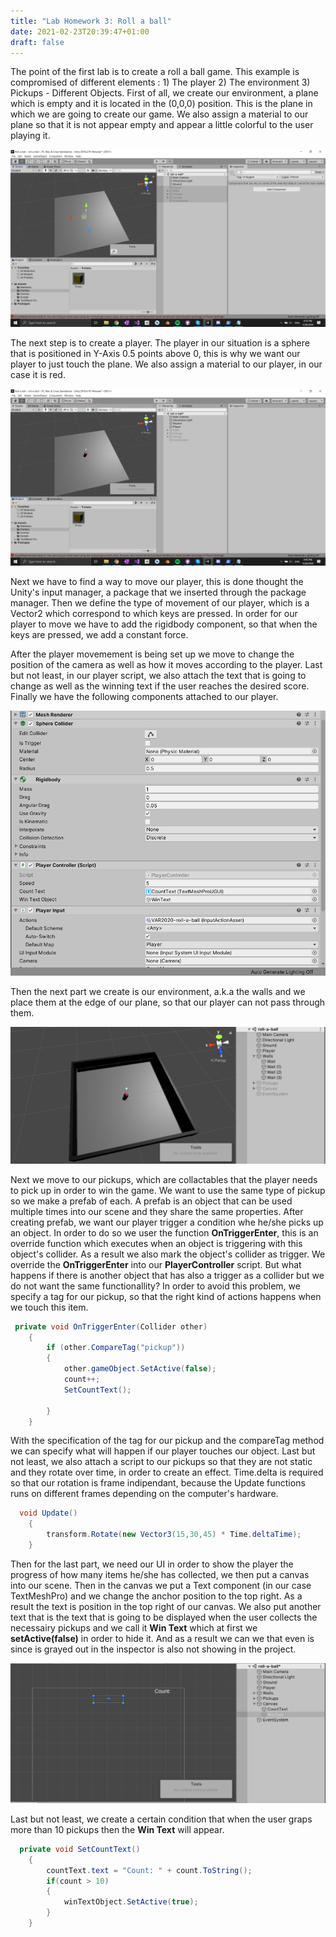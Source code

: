 ```yaml
---
title: "Lab Homework 3: Roll a ball"
date: 2021-02-23T20:39:47+01:00
draft: false
---
```


The point of the first lab is to create a roll a ball game. This example is compromised of different elements : 1) The player 2) The environment 3) Pickups - Different Objects.
First of all, we create our environment, a plane which is empty and it is located in the (0,0,0) position. This is the plane in which we are going to create our game.
We also assign a material to our plane so that it is not appear empty and appear a little colorful to the user playing it.

![alt text](https://raw.githubusercontent.com/petrosKon/Kontrazis/master/static/images/Ground.png "Ground")

The next step is to create a player. The player in our situation is a sphere that is positioned in Y-Axis 0.5 points above 0, this is why we want our player to just touch the plane.
We also assign a material to our player, in our case it is red.

![alt text](https://raw.githubusercontent.com/petrosKon/Kontrazis/master/static/images/Player.png "Player")

Next we have to find a way to move our player, this is done thought the Unity's input manager, a package that we inserted through the package manager. Then we define the type of movement of our player, which is a Vector2 which correspond to which keys are pressed.
In order for our player to move we have to add the rigidbody component, so that when the keys are pressed, we add a constant force.

After the player movemement is being set up we move to change the position of the camera as well as how it moves according to the player.
Last but not least, in our player script, we also attach the text that is going to change as well as the winning text if the user reaches the desired score.
Finally we have the following components attached to our player.

![alt text](https://raw.githubusercontent.com/petrosKon/Kontrazis/master/static/images/Player%20Components.PNG "Player components")

Then the next part we create is our environment, a.k.a the walls and we place them at the edge of our plane, so that our player can not pass through them.

![alt text](https://raw.githubusercontent.com/petrosKon/Kontrazis/master/static/images/Walls-Environment.PNG "walls")

Next we move to our pickups, which are collactables that the player needs to pick up in order to win the game. We want to use the same type of pickup so we make a prefab of each. A prefab is an object that can be used multiple times into our scene and they share the same properties.
After creating prefab, we want our player trigger a condition whe he/she picks up an object.
In order to do so we user the function **OnTriggerEnter**, this is an override function which executes when an object is triggering with this object's collider. As a result we also mark the object's collider as trigger.
We override the **OnTriggerEnter** into our **PlayerController** script. But what happens if there is another object that has also a trigger as a collider but we do not want the same functionallity?
In order to avoid this problem, we specify a tag for our pickup, so that the right kind of actions happens when we touch this item.

```C#
 private void OnTriggerEnter(Collider other)
    {
        if (other.CompareTag("pickup"))
        {
            other.gameObject.SetActive(false);
            count++;
            SetCountText();

        }
    }
```
With the specification of the tag for our pickup and the compareTag method we can specify what will happen if our player touches our object.
Last but not least, we also attach a script to our pickups so that they are not static and they rotate over time, in order to create an effect.
Time.delta is required so that our rotation is frame indipendant, because the Update functions runs on different frames depending on the computer's hardware.

```C#
  void Update()
    {
        transform.Rotate(new Vector3(15,30,45) * Time.deltaTime);
    }
```

Then for the last part, we need our UI in order to show the player the progress of how many items he/she has collected, we then put a canvas into our scene.
Then in the canvas we put a Text component (in our case TextMeshPro) and we change the anchor position to the top right.
As a result the text is position in the top right of our canvas.
We also put another text that is the text that is going to be displayed when the user collects the necessairy pickups and we call it **Win Text** which at first we **setActive(false)** in order to hide it.
And as a result we can we that even is since is grayed out in the inspector is also not showing in the project.

![alt text](https://raw.githubusercontent.com/petrosKon/Kontrazis/master/static/images/Canvas%20%2B%20Text.PNG "Canvas and Text")

Last but not least, we create a certain condition that when the user graps more than 10 pickups then the **Win Text** will appear.

```C#
  private void SetCountText()
    {
        countText.text = "Count: " + count.ToString();
        if(count > 10)
        {
            winTextObject.SetActive(true);
        }
    }
```